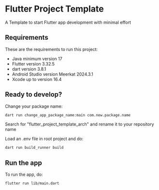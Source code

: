 # Flutter Project Template

A Template to start Flutter app development with minimal effort

## Requirements

These are the requirements to run this project:

- Java minimum version 17
- Flutter version 3.32.5
- dart version 3.8.1
- Android Studio version Meerkat 2024.3.1
- Xcode up to version 16.4

## Ready to develop?

Change your package name:

```bash
dart run change_app_package_name:main com.new.package.name
```

Search for "flutter_project_template_arch" and rename it to your repository name

Load an .env file in root project and do:

```bash
dart run build_runner build
```

## Run the app

To run the app, do:

```bash
flutter run lib/main.dart
```